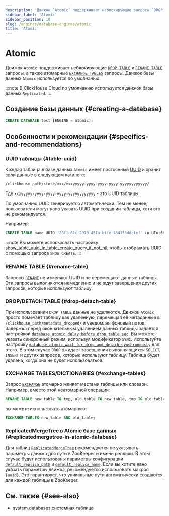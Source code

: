 ```yaml
---
description: 'Движок `Atomic` поддерживает неблокирующие запросы `DROP TABLE` и `RENAME TABLE`, а также атомарные запросы `EXCHANGE TABLES`. Движок базы данных `Atomic` используется по умолчанию.'
sidebar_label: 'Atomic'
sidebar_position: 10
slug: /engines/database-engines/atomic
title: 'Atomic'
---
```



# Atomic 

Движок `Atomic` поддерживает неблокирующие [`DROP TABLE`](#drop-detach-table) и [`RENAME TABLE`](#rename-table) запросы, а также атомарные [`EXCHANGE TABLES`](#exchange-tables) запросы. Движок базы данных `Atomic` используется по умолчанию. 

:::note
В ClickHouse Cloud по умолчанию используется движок базы данных `Replicated`.
:::

## Создание базы данных {#creating-a-database}

```sql
CREATE DATABASE test [ENGINE = Atomic];
```

## Особенности и рекомендации {#specifics-and-recommendations}

### UUID таблицы {#table-uuid}

Каждая таблица в базе данных `Atomic` имеет постоянный [UUID](../../sql-reference/data-types/uuid.md) и хранит свои данные в следующем каталоге:

```text
/clickhouse_path/store/xxx/xxxyyyyy-yyyy-yyyy-yyyy-yyyyyyyyyyyy/
```

Где `xxxyyyyy-yyyy-yyyy-yyyy-yyyyyyyyyyyy` - это UUID таблицы.

По умолчанию UUID генерируется автоматически. Тем не менее, пользователи могут явно указать UUID при создании таблицы, хотя это не рекомендуется.

Например:

```sql
CREATE TABLE name UUID '28f1c61c-2970-457a-bffe-454156ddcfef' (n UInt64) ENGINE = ...;
```

:::note
Вы можете использовать настройку [show_table_uuid_in_table_create_query_if_not_nil](../../operations/settings/settings.md#show_table_uuid_in_table_create_query_if_not_nil), чтобы отображать UUID с помощью запроса `SHOW CREATE`. 
:::

### RENAME TABLE {#rename-table}

Запросы [`RENAME`](../../sql-reference/statements/rename.md) не изменяют UUID и не перемещают данные таблицы. Эти запросы выполняются немедленно и не ждут завершения других запросов, которые используют таблицу.

### DROP/DETACH TABLE {#drop-detach-table}

При использовании `DROP TABLE` данные не удаляются. Движок `Atomic` просто помечает таблицу как удалённую, перемещая её метаданные в `/clickhouse_path/metadata_dropped/` и уведомляя фоновый поток. Задержка перед окончательным удалением данных таблицы задаётся настройкой [`database_atomic_delay_before_drop_table_sec`](../../operations/server-configuration-parameters/settings.md#database_atomic_delay_before_drop_table_sec).
Вы можете указать синхронный режим, используя модификатор `SYNC`. Используйте настройку [`database_atomic_wait_for_drop_and_detach_synchronously`](../../operations/settings/settings.md#database_atomic_wait_for_drop_and_detach_synchronously) для этого. В этом случае `DROP` ожидает завершения выполняющихся `SELECT`, `INSERT` и других запросов, которые используют таблицу. Таблица будет удалена, когда она не будет использоваться.

### EXCHANGE TABLES/DICTIONARIES {#exchange-tables}

Запрос [`EXCHANGE`](../../sql-reference/statements/exchange.md) атомарно меняет местами таблицы или словари. Например, вместо этой неатомарной операции:

```sql title="Non-atomic"
RENAME TABLE new_table TO tmp, old_table TO new_table, tmp TO old_table;
```
вы можете использовать атомарную:

```sql title="Atomic"
EXCHANGE TABLES new_table AND old_table;
```

### ReplicatedMergeTree в Atomic базе данных {#replicatedmergetree-in-atomic-database}

Для таблиц [`ReplicatedMergeTree`](/engines/table-engines/mergetree-family/replication) рекомендуется не указывать параметры движка для пути в ZooKeeper и имени реплики. В этом случае будут использованы параметры конфигурации [`default_replica_path`](../../operations/server-configuration-parameters/settings.md#default_replica_path) и [`default_replica_name`](../../operations/server-configuration-parameters/settings.md#default_replica_name). Если вы хотите явно указать параметры движка, рекомендуется использовать макрос `{uuid}`. Это гарантирует, что уникальные пути автоматически создаются для каждой таблицы в ZooKeeper.

## См. также {#see-also}

- [system.databases](../../operations/system-tables/databases.md) системная таблица

